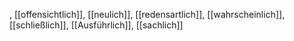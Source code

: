 , [[offensichtlich]], [[neulich]], [[redensartlich]], [[wahrscheinlich]], [[schließlich]], [[Ausführlich]], [[sachlich]]